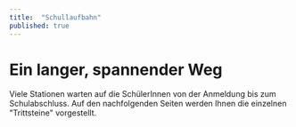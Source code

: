 ```yaml
---
title:  "Schullaufbahn"
published: true
---
```


# Ein langer, spannender Weg

Viele Stationen warten auf die Sch&uuml;lerInnen von der Anmeldung bis zum Schulabschluss. Auf den nachfolgenden Seiten werden Ihnen die einzelnen "Trittsteine" vorgestellt. 

